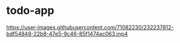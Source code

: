 # todo-app


https://user-images.githubusercontent.com/71082230/232237812-bdf54848-22b8-47e5-9c46-85f1474ac063.mp4

